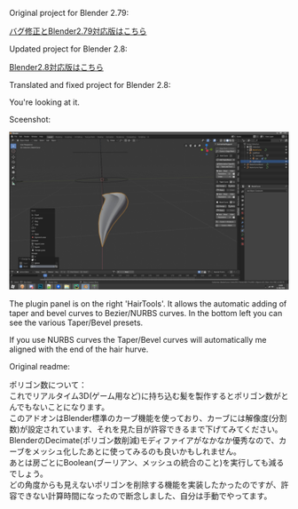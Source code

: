 Original project for Blender 2.79:

[バグ修正とBlender2.79対応版はこちら](https://github.com/dskjal/Blender-AnimeHairSupporter)  

Updated project for Blender 2.8:

[Blender2.8対応版はこちら](https://github.com/Taremin/Blender-AnimeHairSupporter)  

Translated and fixed project for Blender 2.8:

You're looking at it.

Sceenshot:

![alt text](https://github.com/TheDuriel/Blender-AnimeHairSupporter/blob/master/SS1.jpg)

The plugin panel is on the right 'HairTools'. It allows the automatic adding of taper and bevel curves to Bezier/NURBS curves. In the bottom left you can see the various Taper/Bevel presets.

If you use NURBS curves the Taper/Bevel curves will automatically me aligned with the end of the hair hurve.

Original readme: 

ポリゴン数について：  
これでリアルタイム3D(ゲーム用など)に持ち込む髪を製作するとポリゴン数がとんでもないことになります。  
このアドオンはBlender標準のカーブ機能を使っており、カーブには解像度(分割数)が設定されています、それを見た目が許容できるまで下げてみてください。  
BlenderのDecimate(ポリゴン数削減)モディファイアがなかなか優秀なので、カーブをメッシュ化したあとに使ってみるのも良いかもしれません。  
あとは房ごとにBoolean(ブーリアン、メッシュの統合のこと)を実行しても減るでしょう。  
どの角度からも見えないポリゴンを削除する機能を実装したかったのですが、許容できない計算時間になったので断念しました、自分は手動でやってます。  
